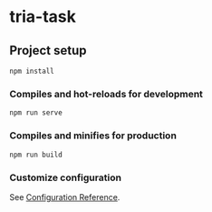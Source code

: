 # tria-task
 
## Project setup
```
npm install
```
 
### Compiles and hot-reloads for development
```
npm run serve
```
 
### Compiles and minifies for production
```
npm run build
```
 
### Customize configuration
See [Configuration Reference](https://cli.vuejs.org/config/).
